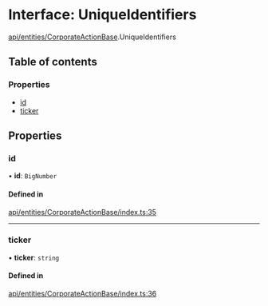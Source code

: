 # Interface: UniqueIdentifiers

[api/entities/CorporateActionBase](../wiki/api.entities.CorporateActionBase).UniqueIdentifiers

## Table of contents

### Properties

- [id](../wiki/api.entities.CorporateActionBase.UniqueIdentifiers#id)
- [ticker](../wiki/api.entities.CorporateActionBase.UniqueIdentifiers#ticker)

## Properties

### id

• **id**: `BigNumber`

#### Defined in

[api/entities/CorporateActionBase/index.ts:35](https://github.com/PolymeshAssociation/polymesh-sdk/blob/3d14e829/src/api/entities/CorporateActionBase/index.ts#L35)

___

### ticker

• **ticker**: `string`

#### Defined in

[api/entities/CorporateActionBase/index.ts:36](https://github.com/PolymeshAssociation/polymesh-sdk/blob/3d14e829/src/api/entities/CorporateActionBase/index.ts#L36)
